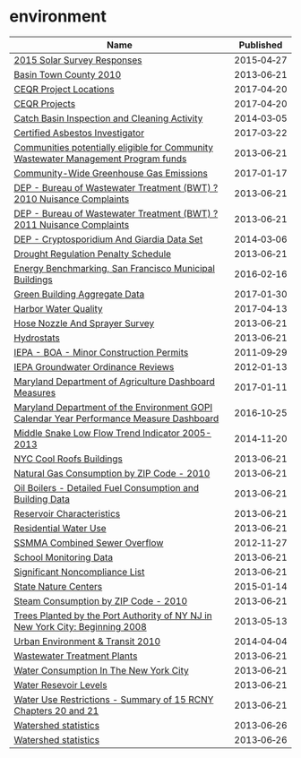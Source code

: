 # environment

Name | Published
---- | ---------
[2015 Solar Survey Responses](../datasets/6x35-pz53.md) | 2015&#x2011;04&#x2011;27
[Basin Town County 2010](../datasets/9akp-irxz.md) | 2013&#x2011;06&#x2011;21
[CEQR Project Locations](../datasets/did2-qzw3.md) | 2017&#x2011;04&#x2011;20
[CEQR Projects](../datasets/gezn-7mgk.md) | 2017&#x2011;04&#x2011;20
[Catch Basin Inspection and Cleaning Activity](../datasets/ppzj-4i42.md) | 2014&#x2011;03&#x2011;05
[Certified Asbestos Investigator](../datasets/m64p-r9hk.md) | 2017&#x2011;03&#x2011;22
[Communities potentially eligible for Community Wastewater Management Program funds](../datasets/a9yv-r6p4.md) | 2013&#x2011;06&#x2011;21
[Community-Wide Greenhouse Gas Emissions](../datasets/y3m9-i8tg.md) | 2017&#x2011;01&#x2011;17
[DEP - Bureau of Wastewater Treatment (BWT) ? 2010 Nuisance Complaints](../datasets/rubn-abch.md) | 2013&#x2011;06&#x2011;21
[DEP - Bureau of Wastewater Treatment (BWT) ? 2011 Nuisance Complaints](../datasets/qiku-f5v3.md) | 2013&#x2011;06&#x2011;21
[DEP - Cryptosporidium And Giardia Data Set](../datasets/x2s6-6d2j.md) | 2014&#x2011;03&#x2011;06
[Drought Regulation Penalty Schedule](../datasets/yti5-bbws.md) | 2013&#x2011;06&#x2011;21
[Energy Benchmarking, San Francisco Municipal Buildings](../datasets/eg8h-pgn3.md) | 2016&#x2011;02&#x2011;16
[Green Building Aggregate Data](../datasets/dpvb-c5fy.md) | 2017&#x2011;01&#x2011;30
[Harbor Water Quality](../datasets/5uug-f49n.md) | 2017&#x2011;04&#x2011;13
[Hose Nozzle And Sprayer Survey](../datasets/ijru-c88e.md) | 2013&#x2011;06&#x2011;21
[Hydrostats](../datasets/9vgt-yx2p.md) | 2013&#x2011;06&#x2011;21
[IEPA - BOA - Minor Construction Permits](../datasets/aw7g-a8b9.md) | 2011&#x2011;09&#x2011;29
[IEPA Groundwater Ordinance Reviews](../datasets/nj97-ennv.md) | 2012&#x2011;01&#x2011;13
[Maryland Department of Agriculture Dashboard Measures](../datasets/c8in-uuu9.md) | 2017&#x2011;01&#x2011;11
[Maryland Department of the Environment GOPI Calendar Year Performance Measure Dashboard](../datasets/qegv-e8qs.md) | 2016&#x2011;10&#x2011;25
[Middle Snake Low Flow Trend Indicator 2005-2013](../datasets/g8kr-9vgm.md) | 2014&#x2011;11&#x2011;20
[NYC Cool Roofs Buildings](../datasets/uuxn-wzxe.md) | 2013&#x2011;06&#x2011;21
[Natural Gas Consumption by ZIP Code - 2010](../datasets/uedp-fegm.md) | 2013&#x2011;06&#x2011;21
[Oil Boilers - Detailed Fuel Consumption and Building Data](../datasets/jfzu-yy6n.md) | 2013&#x2011;06&#x2011;21
[Reservoir Characteristics](../datasets/nckr-g5w7.md) | 2013&#x2011;06&#x2011;21
[Residential Water Use](../datasets/xqzj-nd8g.md) | 2013&#x2011;06&#x2011;21
[SSMMA Combined Sewer Overflow](../datasets/5yuf-j7kn.md) | 2012&#x2011;11&#x2011;27
[School Monitoring Data](../datasets/45i5-r9tu.md) | 2013&#x2011;06&#x2011;21
[Significant Noncompliance List](../datasets/xnje-s6zf.md) | 2013&#x2011;06&#x2011;21
[State Nature Centers](../datasets/7gdv-fq7n.md) | 2015&#x2011;01&#x2011;14
[Steam Consumption by ZIP Code - 2010](../datasets/2pmt-skyq.md) | 2013&#x2011;06&#x2011;21
[Trees Planted by the Port Authority of NY NJ in New York City: Beginning 2008](../datasets/dxb3-4wp7.md) | 2013&#x2011;05&#x2011;13
[Urban Environment & Transit 2010](../datasets/gsze-vqaj.md) | 2014&#x2011;04&#x2011;04
[Wastewater Treatment Plants](../datasets/b79y-xcs9.md) | 2013&#x2011;06&#x2011;21
[Water Consumption In The New York City](../datasets/ia2d-e54m.md) | 2013&#x2011;06&#x2011;21
[Water Resevoir Levels](../datasets/zkky-n5j3.md) | 2013&#x2011;06&#x2011;21
[Water Use Restrictions - Summary of 15 RCNY Chapters 20 and 21](../datasets/27vb-augk.md) | 2013&#x2011;06&#x2011;21
[Watershed statistics](../datasets/z4kf-gt4n.md) | 2013&#x2011;06&#x2011;26
[Watershed statistics](../datasets/z4kf-gt4n.md) | 2013&#x2011;06&#x2011;26

